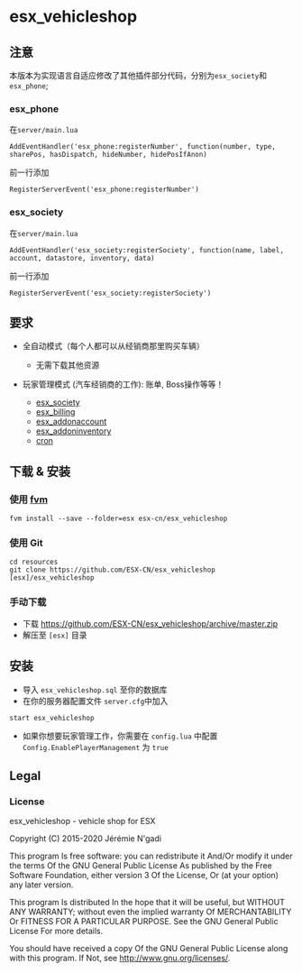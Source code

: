 # esx_vehicleshop

## 注意
本版本为实现语言自适应修改了其他插件部分代码，分别为`esx_society`和`esx_phone`;

### esx_phone 
在`server/main.lua`
```
AddEventHandler('esx_phone:registerNumber', function(number, type, sharePos, hasDispatch, hideNumber, hidePosIfAnon)
```
前一行添加
```
RegisterServerEvent('esx_phone:registerNumber')
```
### esx_society 

在`server/main.lua`
```
AddEventHandler('esx_society:registerSociety', function(name, label, account, datastore, inventory, data)
```
前一行添加
```
RegisterServerEvent('esx_society:registerSociety')
```


## 要求

* 全自动模式（每个人都可以从经销商那里购买车辆）
  * 无需下载其他资源

* 玩家管理模式 (汽车经销商的工作): 账单, Boss操作等等！
  * [esx_society](https://github.com/ESX-CN/esx_society)
  * [esx_billing](https://github.com/ESX-CN/esx_billing)
  * [esx_addonaccount](https://github.com/ESX-CN/esx_addonaccount)
  * [esx_addoninventory](https://github.com/ESX-CN/esx_addoninventory)
  * [cron](https://github.com/ESX-CN/cron)

## 下载 & 安装

### 使用 [fvm](https://github.com/qlaffont/fvm-installer)
```
fvm install --save --folder=esx esx-cn/esx_vehicleshop
```

### 使用 Git
```
cd resources
git clone https://github.com/ESX-CN/esx_vehicleshop [esx]/esx_vehicleshop
```

### 手动下载
- 下载 https://github.com/ESX-CN/esx_vehicleshop/archive/master.zip
- 解压至 `[esx]` 目录

## 安装
- 导入 `esx_vehicleshop.sql` 至你的数据库
- 在你的服务器配置文件 `server.cfg`中加入

```
start esx_vehicleshop
```
- 如果你想要玩家管理工作，你需要在 `config.lua` 中配置 `Config.EnablePlayerManagement` 为 `true`

## Legal

### License

esx_vehicleshop - vehicle shop for ESX

Copyright (C) 2015-2020 Jérémie N'gadi

This program Is free software: you can redistribute it And/Or modify it under the terms Of the GNU General Public License As published by the Free Software Foundation, either version 3 Of the License, Or (at your option) any later version.

This program Is distributed In the hope that it will be useful, but WITHOUT ANY WARRANTY; without even the implied warranty Of MERCHANTABILITY Or FITNESS FOR A PARTICULAR PURPOSE. See the GNU General Public License For more details.

You should have received a copy Of the GNU General Public License along with this program. If Not, see http://www.gnu.org/licenses/.
